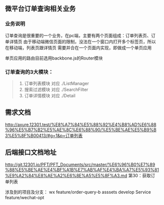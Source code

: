 ## 微平台订单查询相关业务

### 业务说明
订单查询是很重要的一个业务，在pc端，主要有两个页面组成：订单列表页、订单详情页 
由于移动端微信页面的限制，没法在一个窗口内打开多个标签页，所以在移动端，列表页跟详情页 
需要并合在一个页面内实现，即做成一个单页应用 
 
 
单页应用的路由目前选用backbone.js的Router模块 

### 订单查询的3大模块：
> 1. 订单列表模块 对应 ./ListManager
> 2. 搜索过滤模块 对应 ./SearchFilter
> 3. 订单详情模块 对应 ./Detail



## 需求文档
http://axure.12301.test/%E8%A7%84%E5%88%92%E4%B8%AD%E6%88%96%E5%B7%B2%E5%AE%8C%E6%88%90/%E5%BE%AE%E5%B9%B3%E5%8F%B00413/#g=1&p=订单列表

## 后端接口文档地址
http://git.12301.io/PFT/PFT_Documents/src/master/%E6%96%B0%E7%89%88%E5%BE%AE%E4%BF%A1B%E7%AB%AF%E4%BA%A7%E5%93%81%E9%A2%84%E8%AE%A2%E6%8E%A5%E5%8F%A3.md 
第30：获取订单列表

涉及到的项目及分支：
wx       feature/order-query-b
asssets  develop
Service  feature/wechat-opt